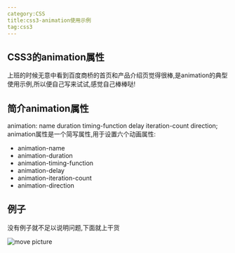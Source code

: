 ```yaml
---
category:CSS
title:css3-animation使用示例
tag:css3
---
```


## CSS3的animation属性
上班的时候无意中看到百度商桥的首页和产品介绍页觉得很棒,是animation的典型使用示例,所以便自己写来试试,感觉自己棒棒哒!
## 简介animation属性
animation: name duration timing-function delay iteration-count direction;
animation属性是一个简写属性,用于设置六个动画属性:
* animation-name
* animation-duration
* animation-timing-function
* animation-delay
* animation-iteration-count
* animation-direction

## 例子
没有例子就不足以说明问题,下面就上干货

![move picture](/images/cc1.jpg)
